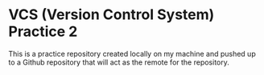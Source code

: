 # VCS (Version Control System) Practice 2

This is a practice repository created locally on my machine and pushed up to a Github repository that will act as the remote for the repository.
